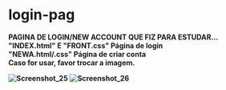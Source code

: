 # login-pag
<b> PAGINA DE LOGIN/NEW ACCOUNT QUE FIZ PARA ESTUDAR...
  <br>
"INDEX.html" E "FRONT.css" Página de login
  <br>
"NEWA.html/.css" Página de criar conta
  <br>
Caso for usar, favor trocar a imagem.

  ![Screenshot_25](https://user-images.githubusercontent.com/126735611/225643280-2a396208-ae54-435b-9787-d4a5f4a769a2.png)
![Screenshot_26](https://user-images.githubusercontent.com/126735611/225643286-e5e73095-d8fa-409f-a5f7-77c3c07a5157.png)


